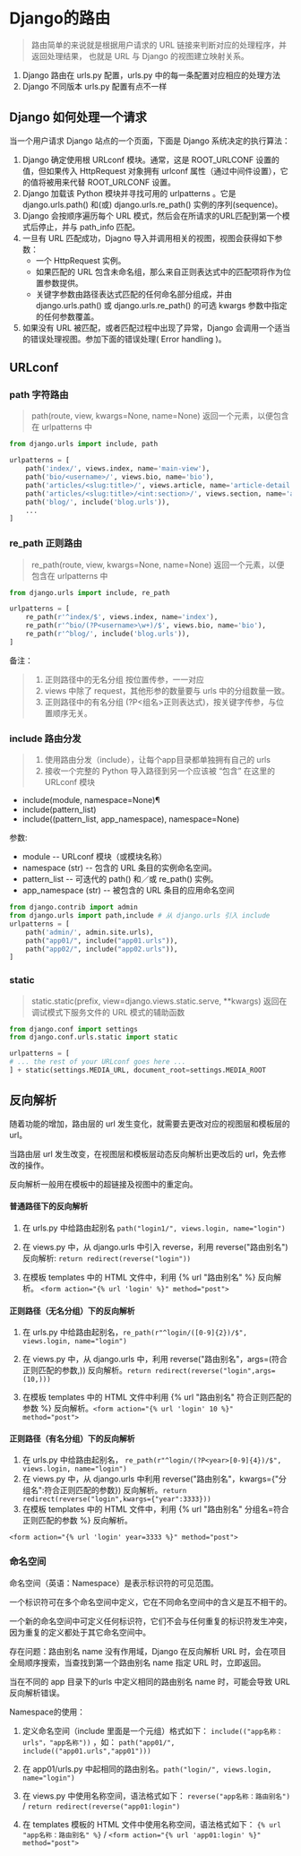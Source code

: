 # Django的路由
> 路由简单的来说就是根据用户请求的 URL 链接来判断对应的处理程序，并返回处理结果， 也就是 URL 与 Django 的视图建立映射关系。

1. Django 路由在 urls.py 配置，urls.py 中的每一条配置对应相应的处理方法
2. Django 不同版本 urls.py 配置有点不一样

## Django 如何处理一个请求 

当一个用户请求 Django 站点的一个页面，下面是 Django 系统决定的执行算法：

1. Django 确定使用根 URLconf 模块。通常，这是 ROOT_URLCONF 设置的值，但如果传入 HttpRequest 对象拥有 urlconf 属性（通过中间件设置），它的值将被用来代替 ROOT_URLCONF 设置。
2. Django 加载该 Python 模块并寻找可用的 urlpatterns 。它是 django.urls.path() 和(或) django.urls.re_path() 实例的序列(sequence)。
3. Django 会按顺序遍历每个 URL 模式，然后会在所请求的URL匹配到第一个模式后停止，并与 path_info 匹配。
4. 一旦有 URL 匹配成功，Djagno 导入并调用相关的视图，视图会获得如下参数：
    * 一个 HttpRequest 实例。
    * 如果匹配的 URL 包含未命名组，那么来自正则表达式中的匹配项将作为位置参数提供。
    * 关键字参数由路径表达式匹配的任何命名部分组成，并由 django.urls.path() 或 django.urls.re_path() 的可选 kwargs 参数中指定的任何参数覆盖。
5. 如果没有 URL 被匹配，或者匹配过程中出现了异常，Django 会调用一个适当的错误处理视图。参加下面的错误处理( Error handling )。

## URLconf

### path 字符路由
> path(route, view, kwargs=None, name=None) 返回一个元素，以便包含在 urlpatterns 中
 
```python
from django.urls import include, path

urlpatterns = [
    path('index/', views.index, name='main-view'),
    path('bio/<username>/', views.bio, name='bio'),
    path('articles/<slug:title>/', views.article, name='article-detail'),
    path('articles/<slug:title>/<int:section>/', views.section, name='article-section'),
    path('blog/', include('blog.urls')),
    ...
]
```

### re_path 正则路由
> re_path(route, view, kwargs=None, name=None) 返回一个元素，以便包含在 urlpatterns 中
>
```python
from django.urls import include, re_path

urlpatterns = [
    re_path(r'^index/$', views.index, name='index'),
    re_path(r'^bio/(?P<username>\w+)/$', views.bio, name='bio'),
    re_path(r'^blog/', include('blog.urls')),
]
```
 
备注：
 > 1. 正则路径中的无名分组 按位置传参，一一对应
 > 2. views 中除了 request，其他形参的数量要与 urls 中的分组数量一致。
 > 3. 正则路径中的有名分组 (?P<组名>正则表达式)，按关键字传参，与位置顺序无关。


### include 路由分发
> 1. 使用路由分发（include），让每个app目录都单独拥有自己的 urls
> 2. 接收一个完整的 Python 导入路径到另一个应该被 “包含” 在这里的 URLconf 模块

* include(module, namespace=None)¶
* include(pattern_list)
* include((pattern_list, app_namespace), namespace=None)

参数:
 * module -- URLconf 模块（或模块名称）
 * namespace (str) -- 包含的 URL 条目的实例命名空间。
 * pattern_list -- 可迭代的 path() 和／或 re_path() 实例。
 * app_namespace (str) -- 被包含的 URL 条目的应用命名空间

```python
from django.contrib import admin
from django.urls import path,include # 从 django.urls 引入 include
urlpatterns = [
    path('admin/', admin.site.urls),
    path("app01/", include("app01.urls")),
    path("app02/", include("app02.urls")),
]
```

### static 
> static.static(prefix, view=django.views.static.serve, **kwargs) 返回在调试模式下服务文件的 URL 模式的辅助函数

```python
from django.conf import settings
from django.conf.urls.static import static

urlpatterns = [
# ... the rest of your URLconf goes here ...
] + static(settings.MEDIA_URL, document_root=settings.MEDIA_ROOT
```

## 反向解析

随着功能的增加，路由层的 url 发生变化，就需要去更改对应的视图层和模板层的 url。

当路由层 url 发生改变，在视图层和模板层动态反向解析出更改后的 url，免去修改的操作。

反向解析一般用在模板中的超链接及视图中的重定向。

#### 普通路径下的反向解析

 1. 在 urls.py 中给路由起别名  `path("login1/", views.login, name="login")`

 2. 在 views.py 中，从 django.urls 中引入 reverse，利用 reverse("路由别名") 反向解析: `return redirect(reverse("login"))`

 3. 在模板 templates 中的 HTML 文件中，利用 {% url "路由别名" %} 反向解析。 `<form action="{% url 'login' %}" method="post"> `

#### 正则路径（无名分组）下的反向解析

 1. 在 urls.py 中给路由起别名，`re_path(r"^login/([0-9]{2})/$", views.login, name="login")`

 2. 在 views.py 中，从 django.urls 中，利用 reverse("路由别名"，args=(符合正则匹配的参数,)) 反向解析。`return redirect(reverse("login",args=(10,)))`

 3. 在模板 templates 中的 HTML 文件中利用 {% url "路由别名" 符合正则匹配的参数 %} 反向解析。`<form action="{% url 'login' 10 %}" method="post"> `

#### 正则路径（有名分组）下的反向解析
 1. 在 urls.py 中给路由起别名， `re_path(r"^login/(?P<year>[0-9]{4})/$", views.login, name="login")`
 2. 在 views.py 中，从 django.urls 中利用 reverse("路由别名"，kwargs={"分组名":符合正则匹配的参数}) 反向解析。`return redirect(reverse("login",kwargs={"year":3333}))`
 3. 在模板 templates 中的 HTML 文件中，利用 {% url "路由别名" 分组名=符合正则匹配的参数 %} 反向解析。

`<form action="{% url 'login' year=3333 %}" method="post">`


### 命名空间

命名空间（英语：Namespace）是表示标识符的可见范围。

一个标识符可在多个命名空间中定义，它在不同命名空间中的含义是互不相干的。

一个新的命名空间中可定义任何标识符，它们不会与任何重复的标识符发生冲突，因为重复的定义都处于其它命名空间中。

存在问题：路由别名 name 没有作用域，Django 在反向解析 URL 时，会在项目全局顺序搜索，当查找到第一个路由别名 name 指定 URL 时，立即返回。

当在不同的 app 目录下的urls 中定义相同的路由别名 name 时，可能会导致 URL 反向解析错误。

Namespace的使用：

1. 定义命名空间（include 里面是一个元组）格式如下： `include(("app名称：urls"，"app名称"))` ，如： `path("app01/", include(("app01.urls","app01"))) `

2. 在 app01/urls.py 中起相同的路由别名。`path("login/", views.login, name="login")`

3. 在 views.py 中使用名称空间，语法格式如下： `reverse("app名称：路由别名")` / `return redirect(reverse("app01:login")`

4. 在 templates 模板的 HTML 文件中使用名称空间，语法格式如下： `{% url "app名称：路由别名" %}` / `<form action="{% url 'app01:login' %}" method="post">`
